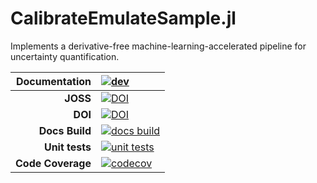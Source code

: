 # CalibrateEmulateSample.jl
Implements a derivative-free machine-learning-accelerated pipeline for uncertainty quantification.


| **Documentation**    | [![dev][docs-dev-img]][docs-dev-url]             |
|---------------------:|:-------------------------------------------------|
| **JOSS**             | [![DOI][joss-img]][joss-url]                     |
| **DOI**              | [![DOI][zenodo-img]][zenodo-latest-url]          |
| **Docs Build**       | [![docs build][docs-bld-img]][docs-bld-url]      |
| **Unit tests**       | [![unit tests][unit-tests-img]][unit-tests-url]  |
| **Code Coverage**    | [![codecov][codecov-img]][codecov-url]           |

[joss-img]:https://joss.theoj.org/papers/10.21105/joss.06372/status.svg
[joss-url]:https://doi.org/10.21105/joss.06372

[zenodo-img]: https://zenodo.org/badge/179573047.svg
[zenodo-latest-url]: https://zenodo.org/badge/latestdoi/179573047

[docs-dev-img]: https://img.shields.io/badge/docs-dev-blue.svg
[docs-dev-url]: https://CliMA.github.io/CalibrateEmulateSample.jl/dev/

[docs-bld-img]: https://github.com/CliMA/CalibrateEmulateSample.jl/actions/workflows/Docs.yml/badge.svg?branch=main
[docs-bld-url]: https://github.com/CliMA/CalibrateEmulateSample.jl/actions/workflows/Docs.yml

[unit-tests-img]: https://github.com/CliMA/CalibrateEmulateSample.jl/actions/workflows/Tests.yml/badge.svg?branch=main
[unit-tests-url]: https://github.com/CliMA/CalibrateEmulateSample.jl/actions/workflows/Tests.yml

[codecov-img]: https://codecov.io/gh/CliMA/CalibrateEmulateSample.jl/branch/master/graph/badge.svg
[codecov-url]: https://codecov.io/gh/CliMA/CalibrateEmulateSample.jl


